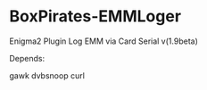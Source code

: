 # BoxPirates-EMMLoger
Enigma2 Plugin Log EMM via Card Serial v(1.9beta)

Depends:

gawk
dvbsnoop
curl

